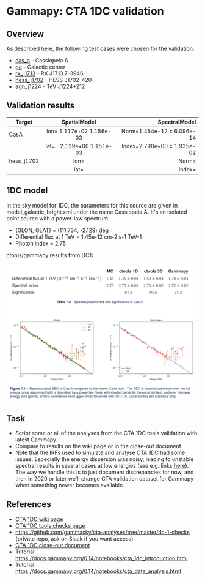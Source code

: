 # Gammapy: CTA 1DC validation

## Overview

As described [here](https://forge.in2p3.fr/projects/data-challenge-1-dc-1/wiki/Current_capabilities_and_limitations_of_the_analysis_tools),
the following test cases were chosen for the validation:

* [cas_a](cas_a) - Cassiopeia A
* [gc](gc) - Galactic center
* [rx_j1713](rx_j1713) - RX J1713.7-3946
* [hess_j1702](hess_j1702) - HESS J1702-420
* [agn_j1224](agn_j1224) - TeV J1224+212

## Validation results

| Target        | SpatialModel              | SpectralModel  |
| ------------- |:-------------------------:| --------------:|
| CasA          | lon= 1.117e+02 1.156e-03  | Norm=1.454e-12 ± 6.096e-14                |
|               | lat= -2.129e+00 1.151e-03 | Index=2.790e+00 ± 1.935e-02               |
| hess_j1702    | lon=   | Norm=               |
|               | lat=  | Index=              |

## 1DC model
In the sky model for 1DC, the parameters for this source are given in model_galactic_bright.xml under the name Cassiopeia A.
It's an isolated point source with a power-law spectrum.

- (GLON, GLAT) = (111.734, -2.129) deg
- Differential flux at 1 TeV = 1.45e-12 cm-2 s-1 TeV-1
- Photon index = 2.75

ctools/gammapy results from DC1:
![DC1](cas_a/cas_a_dc1_closeout.png)

## Task

- Script some or all of the analyses from the CTA 1DC tools validation with latest Gammapy.
- Compare to results on the wiki page or in the close-out document
- Note that the IRFs used to simulate and analyse CTA 1DC had some issues. Especially the energy dispersion was noisy, leading to unstable spectral results in several cases at low energies (see e.g. links [here](https://github.com/gammapy/gammapy/issues/2484#issuecomment-545904310)). The way we handle this is to just document discrepancies for now, and then in 2020 or later we'll change CTA validation dataset for Gammapy when something newer becomes available.

## References

- [CTA 1DC wiki page](https://forge.in2p3.fr/projects/data-challenge-1-dc-1/wiki)
- [CTA 1DC tools checks page](https://forge.in2p3.fr/projects/data-challenge-1-dc-1/wiki/Current_capabilities_and_limitations_of_the_analysis_tools)
- https://github.com/gammasky/cta-analyses/tree/master/dc-1-checks (private repo, ask on Slack if you want access)
- [CTA 1DC close-out document](https://forge.in2p3.fr/attachments/download/63626/CTA_DC1_CloseOut.pdf)
- Tutorial: https://docs.gammapy.org/0.14/notebooks/cta_1dc_introduction.html
- Tutorial: https://docs.gammapy.org/0.14/notebooks/cta_data_analysis.html
